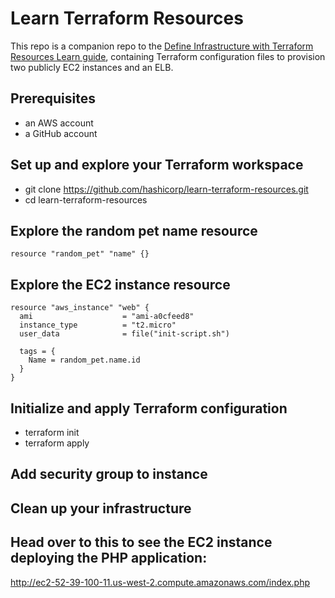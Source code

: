 # Learn Terraform Resources

This repo is a companion repo to the [Define Infrastructure with Terraform Resources Learn guide](https://learn.hashicorp.com/tutorials/terraform/resource), containing Terraform configuration files to provision two publicly EC2 instances and an ELB.


## Prerequisites
- an AWS account
- a GitHub account


## Set up and explore your Terraform workspace
- git clone https://github.com/hashicorp/learn-terraform-resources.git
- cd learn-terraform-resources

## Explore the random pet name resource
`resource "random_pet" "name" {}`

## Explore the EC2 instance resource

```
resource "aws_instance" "web" {
  ami                    = "ami-a0cfeed8"
  instance_type          = "t2.micro"
  user_data              = file("init-script.sh")

  tags = {
    Name = random_pet.name.id
  }
}
```

## Initialize and apply Terraform configuration
- terraform init
- terraform apply

## Add security group to instance

## Clean up your infrastructure

## Head over to this to see the EC2 instance deploying the PHP application:

http://ec2-52-39-100-11.us-west-2.compute.amazonaws.com/index.php
